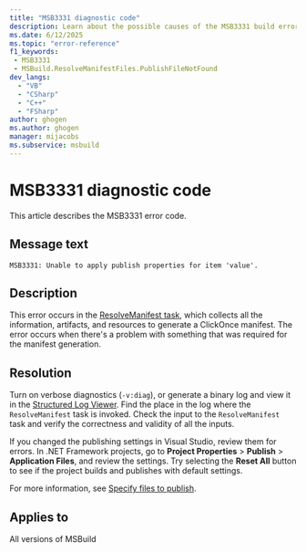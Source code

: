 ```yaml
---
title: "MSB3331 diagnostic code"
description: Learn about the possible causes of the MSB3331 build error, and get troubleshooting tips.
ms.date: 6/12/2025
ms.topic: "error-reference"
f1_keywords:
 - MSB3331
 - MSBuild.ResolveManifestFiles.PublishFileNotFound
dev_langs:
  - "VB"
  - "CSharp"
  - "C++"
  - "FSharp"
author: ghogen
ms.author: ghogen
manager: mijacobs
ms.subservice: msbuild
---
```


# MSB3331 diagnostic code

<!-- :::ErrorDefinitionDescription::: -->
<!-- :::editable-content name="introDescription"::: -->
This article describes the MSB3331 error code.
<!-- :::editable-content-end::: -->

## Message text

<!-- :::editable-content name="messageText"::: -->
`MSB3331: Unable to apply publish properties for item 'value'.`
<!-- :::editable-content-end::: -->
<!-- MSB3331: Unable to apply publish properties for item "{0}". -->

<!-- :::editable-content name="postOutputDescription"::: -->
<!--
{StrBegin="MSB3331: "}
-->
## Description

This error occurs in the [ResolveManifest task](../resolvemanifestfiles-task.md), which collects all the information, artifacts, and resources to generate a ClickOnce manifest. The error occurs when there's a problem with something that was required for the manifest generation.

## Resolution

Turn on verbose diagnostics (`-v:diag`), or generate a binary log and view it in the [Structured Log Viewer](https://msbuildlog.com). Find the place in the log where the `ResolveManifest` task is invoked. Check the input to the     `ResolveManifest` task and verify the correctness and validity of all the inputs.

If you changed the publishing settings in Visual Studio, review them for errors. In .NET Framework projects, go to **Project Properties** > **Publish** > **Application Files**, and review the settings. Try selecting the **Reset All** button to see if the project builds and publishes with default settings.

For more information, see [Specify files to publish](../deployment/how-to-specify-which-files-are-published-by-clickonce.md).

<!-- :::editable-content-end::: -->
<!-- :::ErrorDefinitionDescription-end::: -->

## Applies to

All versions of MSBuild
